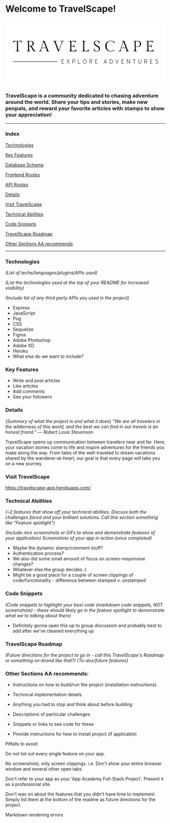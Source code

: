 # Welcome to TravelScape!
![TravelScape Logo](/public/images/readmelogo.png)

### TravelScape is a community dedicated to chasing adventure around the world. Share your tips and stories, make new penpals, and reward your favorite articles with stamps to show your appreciation!

---

### Index

[Technologies](#Technologies)

[Key Features](#Key-Features)

[Database Schema](https://github.com/jemcodes/travelScape/wiki/Database-Schema)

[Frontend Routes](https://github.com/jemcodes/travelScape/wiki/Front-End-Routes)

[API Routes](https://github.com/jemcodes/travelScape/wiki/API-Documentation)

[Details](#Details)

[Visit TravelScape](#Visit-TravelScape)

[Technical Abilities](#Technical-Abilities)

[Code Snippets](#Code-Snippets)

[TravelScape Roadmap](#TravelScape-Roadmap)

[Other Sections AA recommends](#Other-Sections-AA-recommends)

---
### Technologies
*(List of techs/languages/plugins/APIs used)*

*(List the technologies used at the top of your README for increased visibility)*

*(Include list of any third party APIs you used in the project)*

* Express
* JavaScript
* Pug
* CSS
* Sequelize
* Figma
* Adobe Photoshop
* Adobe XD
* Heroku
* What else do we want to include?

### Key Features
* Write and post articles
* Like articles
* Add comments
* See your followers


### Details
(*Summary of what the project is and what it does*)
*“We are all travelers in the wilderness of this world, and the best we can find in our travels is an honest friend.” ― Robert Louis Stevenson*

TravelScape opens up communication between travelers near and far. Here, your vacation stories come to life and inspire adventures for the friends you make along the way. From tales of the well-traveled to dream vacations shared by the wanderer-at-heart, our goal is that every page will take you on a new journey.

### Visit TravelScape
https://travelscape-app.herokuapp.com/

### Technical Abilities
*(~2 features that show off your technical abilities. Discuss both the challenges faced and your brilliant solutions. Call this section something like "Feature spotlight")*

*(Include nice screenshots or GIFs to show and demonstrate features of your application)*
*Screenshots of your app in action (once completed)*
* Maybe the dynamic stamp/comment stuff?
* Authentication process? 
* We also did some small amount of focus on screen-responsive changes?
* Whatever else the group decides :)
* Might be a good place for a couple of screen clippings of code/functionality - difference between stamped v. unstamped

### Code Snippets
*(Code snippets to highlight your best code (markdown code snippets, NOT screenshots) - these should likely go in the feature spotlight to demonstrate what we're talking about there)*

* Definitely gonna open this up to group discussion and probably best to add after we've cleaned everything up

### TravelScape Roadmap
*(Future directions for the project to go in - call this TravelScape's Roadmap or something on-brand like that?)*
*(To-dos/future features)*

### Other Sections AA recommends:

* Instructions on how to build/run the project (installation instructions)

* Technical implementation details

* Anything you had to stop and think about before building

* Descriptions of particular challenges

* Snippets or links to see code for these

* Provide instructions for how to install project (if applicable)



Pitfalls to avoid:

Do not list out every single feature on your app.

No screenshots; only screen clippings. i.e. Don't show your entire browser window and several other open tabs.

Don't refer to your app as your 'App Academy Full-Stack Project'. Present it as a professional site.

Don't wax on about the features that you didn't have time to implement. Simply list them at the bottom of the readme as future directions for the project.

Markdown rendering errors